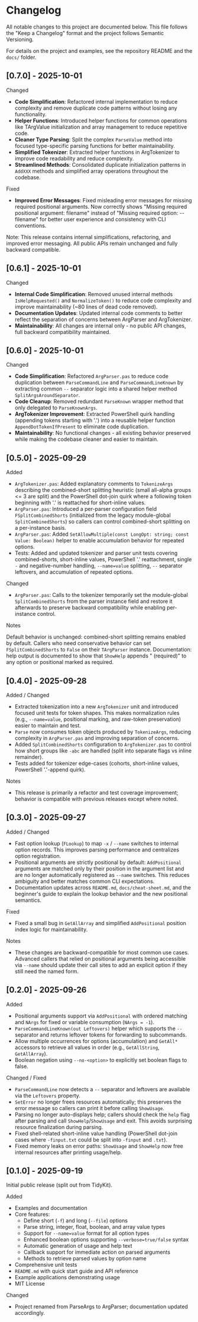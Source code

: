 # Changelog

All notable changes to this project are documented below. This file follows the "Keep a Changelog" format and the project follows Semantic Versioning.

For details on the project and examples, see the repository README and the `docs/` folder.

## [0.7.0] - 2025-10-01

Changed

- **Code Simplification**: Refactored internal implementation to reduce complexity and remove duplicate code patterns without losing any functionality.
- **Helper Functions**: Introduced helper functions for common operations like TArgValue initialization and array management to reduce repetitive code.
- **Cleaner Type Parsing**: Split the complex `ParseValue` method into focused type-specific parsing functions for better maintainability.
- **Simplified Tokenizer**: Extracted helper functions in ArgTokenizer to improve code readability and reduce complexity.
- **Streamlined Methods**: Consolidated duplicate initialization patterns in `AddXXX` methods and simplified array operations throughout the codebase.

Fixed

- **Improved Error Messages**: Fixed misleading error messages for missing required positional arguments. Now correctly shows "Missing required positional argument: filename" instead of "Missing required option: --filename" for better user experience and consistency with CLI conventions.

Note: This release contains internal simplifications, refactoring, and improved error messaging. All public APIs remain unchanged and fully backward compatible.

## [0.6.1] - 2025-10-01

Changed

- **Internal Code Simplification**: Removed unused internal methods `IsHelpRequested()` and `NormalizeToken()` to reduce code complexity and improve maintainability (~80 lines of dead code removed).
- **Documentation Updates**: Updated internal code comments to better reflect the separation of concerns between ArgParser and ArgTokenizer.
- **Maintainability**: All changes are internal only - no public API changes, full backward compatibility maintained.

## [0.6.0] - 2025-10-01

Changed

- **Code Simplification**: Refactored `ArgParser.pas` to reduce code duplication between `ParseCommandLine` and `ParseCommandLineKnown` by extracting common `--` separator logic into a shared helper method `SplitArgsAroundSeparator`.
- **Code Cleanup**: Removed redundant `ParseKnown` wrapper method that only delegated to `ParseKnownArgs`.
- **ArgTokenizer Improvement**: Extracted PowerShell quirk handling (appending tokens starting with '.') into a reusable helper function `AppendDotTokenIfPresent` to eliminate code duplication.
- **Maintainability**: No functional changes - all existing behavior preserved while making the codebase cleaner and easier to maintain.

## [0.5.0] - 2025-09-29

Added

- `ArgTokenizer.pas`: Added explanatory comments to `TokenizeArgs` describing the combined-short splitting heuristic (small all-alpha groups <= 3 are split) and the PowerShell dot-join quirk where a following token beginning with '.' is reattached for short-inline values.
- `ArgParser.pas`: Introduced a per-parser configuration field `FSplitCombinedShorts` (initialized from the legacy module-global `SplitCombinedShorts`) so callers can control combined-short splitting on a per-instance basis.
- `ArgParser.pas`: Added `SetAllowMultiple(const LongOpt: string; const Value: Boolean)` helper to enable accumulation behavior for repeated options.
- Tests: Added and updated tokenizer and parser unit tests covering combined-shorts, short-inline values, PowerShell '.' reattachment, single `-` and negative-number handling, `--name=value` splitting, `--` separator leftovers, and accumulation of repeated options.

Changed

- `ArgParser.pas`: Calls to the tokenizer temporarily set the module-global `SplitCombinedShorts` from the parser instance field and restore it afterwards to preserve backward compatibility while enabling per-instance control.

Notes

Default behavior is unchanged: combined-short splitting remains enabled by default. Callers who
need conservative behavior can set `FSplitCombinedShorts` to `False` on their `TArgParser` instance.
Documentation: help output is documented to show that `ShowHelp` appends " (required)" to any
option or positional marked as required.

## [0.4.0] - 2025-09-28

Added / Changed

- Extracted tokenization into a new `ArgTokenizer` unit and introduced focused unit tests for token shapes. This makes normalization rules (e.g., `--name=value`, positional marking, and raw-token preservation) easier to maintain and test.
- `Parse` now consumes token objects produced by `TokenizeArgs`, reducing complexity in `ArgParser.pas` and improving separation of concerns.
- Added `SplitCombinedShorts` configuration to `ArgTokenizer.pas` to control how short groups like `-abc` are handled (split into separate flags vs inline remainder).
- Tests added for tokenizer edge-cases (cohorts, short-inline values, PowerShell '.'-append quirk).

Notes

- This release is primarily a refactor and test coverage improvement; behavior is compatible with previous releases except where noted.

## [0.3.0] - 2025-09-27

Added / Changed

- Fast option lookup (`FLookup`) to map `-x` / `--name` switches to internal option records. This improves parsing performance and centralizes option registration.
- Positional arguments are strictly positional by default: `AddPositional` arguments are matched only by their position in the argument list and are no longer automatically registered as `--name` switches. This reduces ambiguity and better matches common CLI expectations.
- Documentation updates across `README.md`, `docs/cheat-sheet.md`, and the beginner's guide to explain the lookup behavior and the new positional semantics.

Fixed

- Fixed a small bug in `GetAllArray` and simplified `AddPositional` position index logic for maintainability.

Notes

- These changes are backward-compatible for most common use cases. Advanced callers that relied on positional arguments being accessible via `--name` should update their call sites to add an explicit option if they still need the named form.


## [0.2.0] - 2025-09-26

Added

- Positional arguments support via `AddPositional` with ordered matching and `NArgs` for fixed or variable consumption (`NArgs = -1`).
- `ParseCommandLineKnown(out Leftovers)` helper which supports the `--` separator and returns leftover tokens for forwarding to subcommands.
- Allow multiple occurrences for options (accumulation) and `GetAll*` accessors to retrieve all values in order (e.g., `GetAllString`, `GetAllArray`).
- Boolean negation using `--no-<option>` to explicitly set boolean flags to false.

Changed / Fixed

- `ParseCommandLine` now detects a `--` separator and leftovers are available via the `Leftovers` property.
- `SetError` no longer frees resources automatically; this preserves the error message so callers can print it before calling `ShowUsage`.
- Parsing no longer auto-displays help; callers should check the `help` flag after parsing and call `ShowHelp`/`ShowUsage` and exit. This avoids surprising resource finalization during parsing.
- Fixed shell-related short-inline value handling (PowerShell dot-join cases where `-finput.txt` could be split into `-finput` and `.txt`).
- Fixed memory leaks on error paths: `ShowUsage` and `ShowHelp` now free internal resources after printing usage/help.


## [0.1.0] - 2025-09-19

Initial public release (split out from TidyKit).

Added

- Examples and documentation
- Core features:
  - Define short (`-f`) and long (`--file`) options
  - Parse string, integer, float, boolean, and array value types
  - Support for `--name=value` format for all option types
  - Enhanced boolean options supporting `--verbose=true/false` syntax
  - Automatic generation of usage and help text
  - Callback support for immediate action on parsed arguments
  - Methods to retrieve parsed values by option name
- Comprehensive unit tests
- `README.md` with quick start guide and API reference
- Example applications demonstrating usage
- MIT License

Changed

- Project renamed from ParseArgs to ArgParser; documentation updated accordingly.

